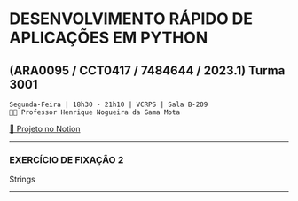 
# **DESENVOLVIMENTO RÁPIDO DE APLICAÇÕES EM PYTHON**
## (ARA0095 / CCT0417 / 7484644 / 2023.1) Turma 3001

    Segunda-Feira | 18h30 - 21h10 | VCRPS | Sala B-209
    👨🏻 Professor Henrique Nogueira da Gama Mota

[🔗 Projeto no Notion](https://gabrielmdev.notion.site/ARA0095-DESENV-R-PIDO-DE-APLIC-EM-PYTHON-459e3c32d1074bac8d710c8651d904fc)

---

### **EXERCÍCIO DE FIXAÇÃO 2**
Strings

---